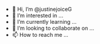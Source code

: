 - 👋 Hi, I’m @justinejoiceG
- 👀 I’m interested in ...
- 🌱 I’m currently learning ...
- 💞️ I’m looking to collaborate on ...
- 📫 How to reach me ...

<!---
justinejoiceG/justinejoiceG is a ✨ special ✨ repository because its `README.md` (this file) appears on your GitHub profile.
You can click the Preview link to take a look at your changes.
--->
